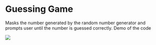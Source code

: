 # Guessing Game
Masks the number generated by the random number generator and prompts user until the number is guessed correctly.
Demo of the code 


<img src='https://media.giphy.com/media/U2KvkbLQLXssu2wHDO/giphy.gif'>
